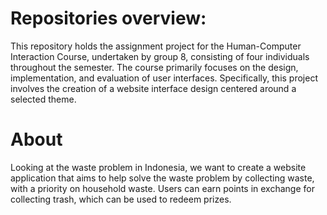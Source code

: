 # Repositories overview:
This repository holds the assignment project for the Human-Computer Interaction Course, undertaken by group 8, consisting of four individuals throughout the semester. The course primarily focuses on the design, implementation, and evaluation of user interfaces. Specifically, this project involves the creation of a website interface design centered around a selected theme.

# About
Looking at the waste problem in Indonesia, we want to create a website application that aims to help solve the waste problem by collecting waste, with a priority on household waste. Users can earn points in exchange for collecting trash, which can be used to redeem prizes.
